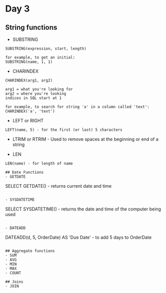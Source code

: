# Day 3

## String functions
- SUBSTRING
```
SUBSTRING(expression, start, length)

for example, to get an initial:
SUBSTRING(name, 1, 1)
```

- CHARINDEX
```
CHARINDEX(arg1, arg2)

arg1 = what you're looking for
arg2 = where you're looking
indices in SQL start at 1

for example, to search for string 'a' in a column called 'text':
CHARINDEX('a', 'text')
```

- LEFT or RIGHT
```
LEFT(name, 5) - for the first (or last) 5 characters
```

- LTRIM or RTRIM - Used to remove spaces at the beginning or end of a 
string

- LEN
```
LEN(name) - for length of name

## Date Functions
- GETDATE
```
SELECT GETDATE() - returns current date and time
```

- SYSDATETIME
```
SELECT SYSDATETIME() - returns the date and time of the computer being 
used
```

- DATEADD
```
DATEADD(d, 5, OrderDate) AS 'Due Date' - to add 5 days to OrderDate
```

## Aggregate functions
- SUM
- AVG
- MIN
- MAX
- COUNT

## Joins
- JOIN 
